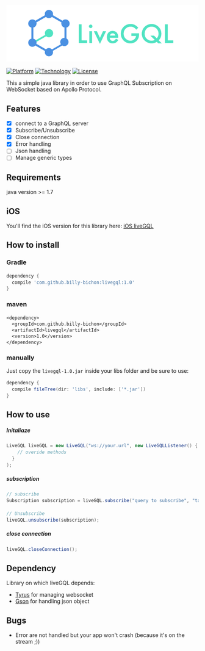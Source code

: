 ![](assets/logo.png)


[![Platform](https://img.shields.io/badge/platform-Java-brightgreen.svg?style=flat)](http://www.java.com/en/)
[![Technology](https://img.shields.io/badge/technology-GraphQL-blue.svg?style=flat)](http://graphql.org/)
[![License](http://img.shields.io/badge/license-Beerware-yellow.svg?style=flat)](http://blog.yjl.im/2014/06/beer-ware-license-revision-42.html)


This a simple java library in order to use GraphQL Subscription on WebSocket based on Apollo Protocol.

## Features ##
  - [x] connect to a GraphQL server
  - [x] Subscribe/Unsubscribe
  - [x] Close connection
  - [x] Error handling
  - [ ] Json handling
  - [ ] Manage generic types

## Requirements ##

java version >= 1.7

## iOS ##

You'll find the iOS version for this library here: [iOS liveGQL](https://github.com/florianmari/LiveGQL)

## How to install ##

### Gradle ###

```gradle
dependency {
  compile 'com.github.billy-bichon:livegql:1.0'
}
```

### maven ###

```maven
<dependency>
  <groupId>com.github.billy-bichon</groupId>
  <artifactId>livegql</artifactId>
  <version>1.0</version>
</dependency>
```

### manually ###

Just copy the `livegql-1.0.jar` inside your libs folder and be sure to use:
```gradle
dependency {
  compile fileTree(dir: 'libs', include: ['*.jar'])
}
```

## How to use ##

##### Initaliaze #####
```java
LiveGQL liveGQL = new LiveGQL("ws://your.url", new LiveGQLListener() {
    // overide methods
  }
);
```

##### subscription #####
```java
// subscribe
Subscription subscription = liveGQL.subscribe("query to subscribe", "tag");

// Unsubscribe
liveGQL.unsubscribe(subscription);
```

##### close connection #####
```java
liveGQL.closeConnection();
```

## Dependency ##

Library on which liveGQL depends:
  - [Tyrus](https://github.com/tyrus-project/tyrus) for managing websocket
  - [Gson](https://github.com/google/gson) for handling json object

## Bugs ##
  - Error are not handled but your app won't crash (because it's on the stream ;))
